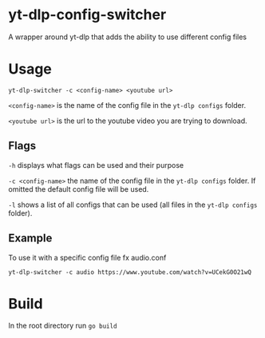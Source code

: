 # yt-dlp-config-switcher
A wrapper around yt-dlp that adds the ability to use different config files

# Usage
`yt-dlp-switcher -c <config-name> <youtube url>`

`<config-name>` is the name of the config file in the `yt-dlp configs` folder.

`<youtube url>` is the url to the youtube video you are trying to download.

## Flags
`-h` displays what flags can be used and their purpose

`-c <config-name>` the name of the config file in the `yt-dlp configs` folder. If omitted the default config file will be used.

`-l` shows a list of all configs that can be used (all files in the `yt-dlp configs` folder).

## Example
To use it with a specific config file fx audio.conf

`yt-dlp-switcher -c audio https://www.youtube.com/watch?v=UCekG0O21wQ`

# Build
In the root directory run `go build`
